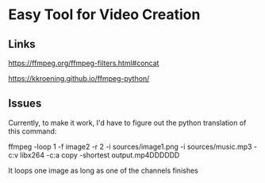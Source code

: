 # Easy Tool for Video Creation

## Links

https://ffmpeg.org/ffmpeg-filters.html#concat

https://kkroening.github.io/ffmpeg-python/

## Issues
Currently, to make it work, I'd have to figure out the python translation of this command:

ffmpeg -loop 1 -f image2 -r 2 -i sources/image1.png -i sources/music.mp3 -c:v libx264 -c:a copy -shortest output.mp4DDDDDD

It loops one image as long as one of the channels finishes

